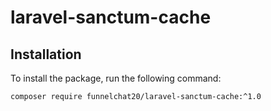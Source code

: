 # laravel-sanctum-cache

## Installation

To install the package, run the following command:

```bash
composer require funnelchat20/laravel-sanctum-cache:^1.0